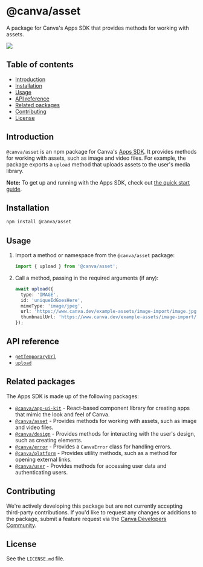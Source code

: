 # @canva/asset

A package for Canva's Apps SDK that provides methods for working with assets.

![](https://img.shields.io/badge/TypeScript-007ACC?style=for-the-badge&logo=typescript&logoColor=white)

## Table of contents

- [Introduction](#introduction)
- [Installation](#installation)
- [Usage](#usage)
- [API reference](#api-reference)
- [Related packages](#related-packages)
- [Contributing](#contributing)
- [License](#license)

## Introduction

`@canva/asset` is an npm package for Canva's [Apps SDK](https://www.canva.dev/docs/apps). It provides methods for working with assets, such as image and video files. For example, the package exports a `upload` method that uploads assets to the user's media library.

**Note:** To get up and running with the Apps SDK, check out [the quick start guide](https://www.canva.dev/docs/apps/quick-start).

## Installation

```bash
npm install @canva/asset
```

## Usage

1. Import a method or namespace from the `@canva/asset` package:

   ```ts
   import { upload } from '@canva/asset';
   ```

2. Call a method, passing in the required arguments (if any):

   ```ts
   await upload({
     type: 'IMAGE',
     id: 'uniqueIdGoesHere',
     mimeType: 'image/jpeg',
     url: 'https://www.canva.dev/example-assets/image-import/image.jpg',
     thumbnailUrl: 'https://www.canva.dev/example-assets/image-import/thumbnail.jpg',
   });
   ```

## API reference

- [`getTemporaryUrl`](https://www.canva.dev/docs/apps/api/asset-get-temporary-url)
- [`upload`](https://www.canva.dev/docs/apps/api/asset-upload)

## Related packages

The Apps SDK is made up of the following packages:

- [`@canva/app-ui-kit`](https://www.npmjs.com/package/@canva/app-ui-kit) - React-based component library for creating apps that mimic the look and feel of Canva.
- [`@canva/asset`](https://www.npmjs.com/package/@canva/asset) - Provides methods for working with assets, such as image and video files.
- [`@canva/design`](https://www.npmjs.com/package/@canva/design) - Provides methods for interacting with the user's design, such as creating elements.
- [`@canva/error`](https://www.npmjs.com/package/@canva/error) - Provides a `CanvaError` class for handling errors.
- [`@canva/platform`](https://www.npmjs.com/package/@canva/platform) - Provides utility methods, such as a method for opening external links.
- [`@canva/user`](https://www.npmjs.com/package/@canva/user) - Provides methods for accessing user data and authenticating users.

## Contributing

We're actively developing this package but are not currently accepting third-party contributions. If you'd like to request any changes or additions to the package, submit a feature request via the [Canva Developers Community](https://community.canva.dev/).

## License

See the `LICENSE.md` file.
